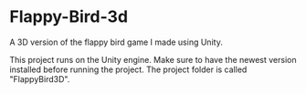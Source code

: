 # Flappy-Bird-3d
A 3D version of the flappy bird game I made using Unity.

This project runs on the Unity engine. Make sure to have the newest version installed before running the project. The project folder is called "FlappyBird3D".
